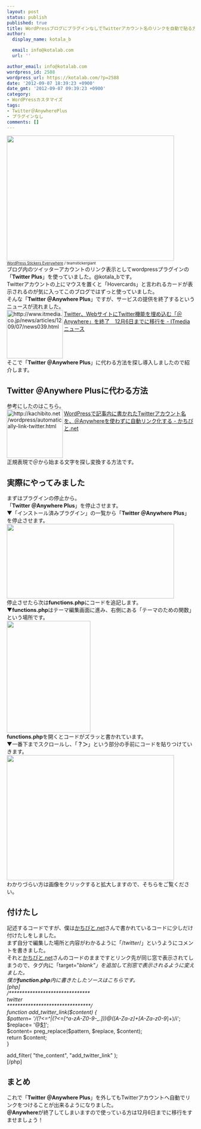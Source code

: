 ```yaml
---
layout: post
status: publish
published: true
title: WordPressブログにプラグインなしでTwitterアカウント名のリンクを自動で貼る方法
author:
  display_name: kotala_b

  email: info@kotalab.com
  url: ''

author_email: info@kotalab.com
wordpress_id: 2588
wordpress_url: https://kotalab.com/?p=2588
date: '2012-09-07 18:39:23 +0900'
date_gmt: '2012-09-07 09:39:23 +0900'
category:
- WordPressカスタマイズ
tags:
- Twitter＠AnywherePlus
- プラグインなし
comments: []
---
```

<p><a href="https://kotalab.com/wp-content/uploads/link_120708.jpg" target="_blank"><img src="https://kotalab.com/wp-content/uploads/link_120708.jpg" alt="" title="link_120708" width="448" height="336" class="alignnone size-full wp-image-1330" /></a><br />
<span style="font-size:10px;"><a href="http://www.flickr.com/photos/stickergiant/3769771267/" target="_blank">WordPress Stickers Everywhere</a> / teamstickergiant</span><br />
ブログ内のツイッターアカウントのリンク表示としてwordpressプラグインの「<strong>Twitter  Plus</strong>」を使っていました。@kotala_bです。<br />
Twitterアカウントの上にマウスを置くと「Hovercards」と言われるカードが表示されるのが気に入ってこのブログではずっと使っていました。<br />
そんな「<strong>Twitter ＠Anywhere Plus</strong>」ですが、サービスの提供を終了するというニュースが流れました。<br />
<a href="http://www.itmedia.co.jp/news/articles/1209/07/news039.html" target="_blank"><img src="http://capture.heartrails.com/150x130?http://www.itmedia.co.jp/news/articles/1209/07/news039.html" alt="http://www.itmedia.co.jp/news/articles/1209/07/news039.html" width="150" height="130" align="left" /></a><a href="http://www.itmedia.co.jp/news/articles/1209/07/news039.html" target="_blank">Twitter、WebサイトにTwitter機能を埋め込む「＠Anywhere」を終了　12月6日までに移行を - ITmedia ニュース</a><br style="clear:both;" />そこで「<strong>Twitter ＠Anywhere Plus</strong>」に代わる方法を探し導入しましたので紹介します。<br />
<!--more--></p>
<h2>Twitter ＠Anywhere Plusに代わる方法</h2>
<p>参考にしたのはこちら。<br />
<a href="http://kachibito.net/wordpress/automatically-link-twitter.html" target="_blank"><img src="http://capture.heartrails.com/150x130?http://kachibito.net/wordpress/automatically-link-twitter.html" alt="http://kachibito.net/wordpress/automatically-link-twitter.html" width="150" height="130" align="left" /></a><a href="http://kachibito.net/wordpress/automatically-link-twitter.html" target="_blank">WordPressで記事内に書かれたTwitterアカウント名を、＠Anywhereを使わずに自動リンク化する - かちびと.net</a><br style="clear:both;" />正規表現で＠から始まる文字を探し変換する方法です。</p>
<h2>実際にやってみました</h2>
<p>まずはプラグインの停止から。<br />
「<strong>Twitter ＠Anywhere Plus</strong>」を停止させます。<br />
▼「インストール済みプラグイン」の一覧から「<strong>Twitter ＠Anywhere Plus</strong>」を停止させます。<br />
<a href="https://kotalab.com/wp-content/uploads/twitterLink_120905_02.jpg" target="_blank"><img src="https://kotalab.com/wp-content/uploads/twitterLink_120905_02.jpg" alt="" title="twitterLink_120905_02" width="448" height="200" class="alignnone size-full wp-image-2591" /></a><br />
停止させたら次は<strong>functions.php</strong>にコードを追記します。<br />
▼<strong>functions.php</strong>はテーマ編集画面に進み、右側にある「テーマのための関数」という場所です。<br />
<a href="https://kotalab.com/wp-content/uploads/twitterLink_120905_03.jpg" target="_blank"><img src="https://kotalab.com/wp-content/uploads/twitterLink_120905_03.jpg" alt="" title="twitterLink_120905_03" width="224" height="300" class="alignnone size-full wp-image-2589" /></a><br />
<strong>functions.php</strong>を開くとコードがズラッと書かれています。<br />
▼一番下までスクロールし、「<strong>？＞</strong>」という部分の手前にコードを貼りつけていきます。<br />
<a href="https://kotalab.com/wp-content/uploads/twitterLink_120905_01.jpg" target="_blank"><img src="https://kotalab.com/wp-content/uploads/twitterLink_120905_01.jpg" alt="" title="twitterLink_120905_01" width="448" height="336" class="alignnone size-full wp-image-2590" /></a><br />
わかりづらい方は画像をクリックすると拡大しますので、そちらをご覧ください。</p>
<h2>付けたし</h2>
<p>記述するコードですが、僕は<a href="http://kachibito.net/wordpress/automatically-link-twitter.html" target="_blank">かちびと.net</a>さんで書かれているコードに少しだけ付けたしをしました。<br />
まず自分で編集した場所と内容がわかるように「/<em>twitter</em>/」というようにコメントを書きました。<br />
それと<a href="http://kachibito.net/wordpress/automatically-link-twitter.html" target="_blank">かちびと.net</a>さんのコードのままですとリンク先が同じ窓で表示されてしまうので、タグ内に「target="<em>blank"」を追加して別窓で表示されるように変えました。<br />
僕が<strong>function.php</strong>内に書きたしたソースはこちらです。<br />
[php]<br />
/*******************************<br />
  twitter<br />
********************************/<br />
function add_twitter_link($content) {<br />
    $pattern= '/(?<=^|(?<=[^a-zA-Z0-9-_&#46;]))@([A-Za-z]+[A-Za-z0-9</em>]+)/i';<br />
    $replace= '@<a href="http://www.twitter.com/$1" target="_blank">$1</a>';<br />
    $content= preg_replace($pattern, $replace, $content);<br />
    return $content;<br />
}</p>
<p>add_filter( "the_content", "add_twitter_link" );<br />
[/php]</p>
<h2>まとめ</h2>
<p>これで「<strong>Twitter ＠Anywhere Plus</strong>」を外してもTwitterアカウントへ自動でリンクをつけることが出来るようになりました。<br />
<strong>＠Anywhere</strong>が終了してしまいますので使っている方は12月6日までに移行をすませましょう！</p>
